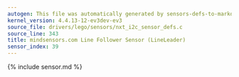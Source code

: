 ```yaml
---
autogen: This file was automatically generated by sensors-defs-to-markdown.py
kernel_version: 4.4.13-12-ev3dev-ev3
source_file: drivers/lego/sensors/nxt_i2c_sensor_defs.c
source_line: 343
title: mindsensors.com Line Follower Sensor (LineLeader)
sensor_index: 39
---
```


{% include sensor.md %}
